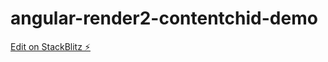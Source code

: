 # angular-render2-contentchid-demo

[Edit on StackBlitz ⚡️](https://stackblitz.com/edit/angular-render2-contentchid-demo)
